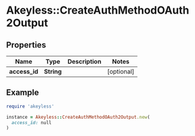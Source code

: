 # Akeyless::CreateAuthMethodOAuth2Output

## Properties

| Name | Type | Description | Notes |
| ---- | ---- | ----------- | ----- |
| **access_id** | **String** |  | [optional] |

## Example

```ruby
require 'akeyless'

instance = Akeyless::CreateAuthMethodOAuth2Output.new(
  access_id: null
)
```

